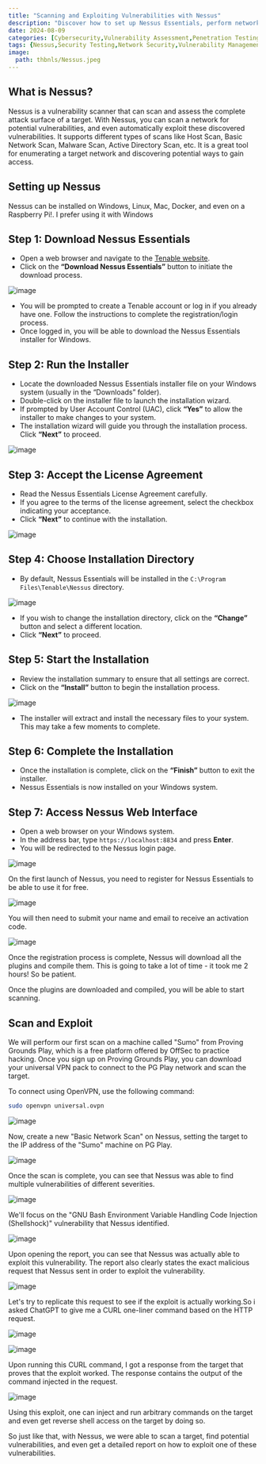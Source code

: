 ```yaml
---
title: "Scanning and Exploiting Vulnerabilities with Nessus"
description: "Discover how to set up Nessus Essentials, perform network scans, and exploit vulnerabilities with this step-by-step guide. Perfect for cybersecurity enthusiasts and professionals, this blog walks you through securing your network using Nessus on Proving Grounds Play."
date: 2024-08-09
categories: [Cybersecurity,Vulnerability Assessment,Penetration Testing]
tags: {Nessus,Security Testing,Network Security,Vulnerability Management]
image:
  path: thbnls/Nessus.jpeg
---
```


## What is Nessus?

Nessus is a vulnerability scanner that can scan and assess the complete attack surface of a target. With Nessus, you can scan a network for potential vulnerabilities, and even automatically exploit these discovered vulnerabilities. It supports different types of scans like Host Scan, Basic Network Scan, Malware Scan, Active Directory Scan, etc. It is a great tool for enumerating a target network and discovering potential ways to gain access.

## Setting up Nessus

Nessus can be installed on Windows, Linux, Mac, Docker, and even on a Raspberry Pi!. I prefer using it with Windows

## Step 1: Download Nessus Essentials

- Open a web browser and navigate to the [Tenable website](https://www.tenable.com/products/nessus/nessus-essentials).
- Click on the **“Download Nessus Essentials”** button to initiate the download process.

![image](https://github.com/user-attachments/assets/8f863ab8-bbd4-40eb-b6a2-b1c893feb108)


- You will be prompted to create a Tenable account or log in if you already have one. Follow the instructions to complete the registration/login process.
- Once logged in, you will be able to download the Nessus Essentials installer for Windows.

## Step 2: Run the Installer

- Locate the downloaded Nessus Essentials installer file on your Windows system (usually in the “Downloads” folder).
- Double-click on the installer file to launch the installation wizard.
- If prompted by User Account Control (UAC), click **“Yes”** to allow the installer to make changes to your system.
- The installation wizard will guide you through the installation process. Click **“Next”** to proceed.

![image](https://github.com/user-attachments/assets/576305f2-cd9e-4c6b-9b18-d35f97880ae9)


## Step 3: Accept the License Agreement

- Read the Nessus Essentials License Agreement carefully.
- If you agree to the terms of the license agreement, select the checkbox indicating your acceptance.
- Click **“Next”** to continue with the installation.

![image](https://github.com/user-attachments/assets/93b976fb-3692-4cf7-b491-4a42fcea1ab5)


## Step 4: Choose Installation Directory

- By default, Nessus Essentials will be installed in the `C:\Program Files\Tenable\Nessus` directory.

![image](https://github.com/user-attachments/assets/4a350a45-a32e-4fcb-97b6-3a673b62a840)


- If you wish to change the installation directory, click on the **“Change”** button and select a different location.
- Click **“Next”** to proceed.

## Step 5: Start the Installation

- Review the installation summary to ensure that all settings are correct.
- Click on the **“Install”** button to begin the installation process.

![image](https://github.com/user-attachments/assets/a1d0d415-b2ef-4cad-a546-ed9f27bb6a27)


- The installer will extract and install the necessary files to your system. This may take a few moments to complete.

## Step 6: Complete the Installation

- Once the installation is complete, click on the **“Finish”** button to exit the installer.
- Nessus Essentials is now installed on your Windows system.

## Step 7: Access Nessus Web Interface

- Open a web browser on your Windows system.
- In the address bar, type `https://localhost:8834` and press **Enter**.
- You will be redirected to the Nessus login page.

![image](https://github.com/user-attachments/assets/4d001943-e173-43b3-8046-9f29616d22ab)


On the first launch of Nessus, you need to register for Nessus Essentials to be able to use it for free.

![image](https://github.com/user-attachments/assets/9bbce24c-95c1-441e-8b6a-4a2de19314ef)


You will then need to submit your name and email to receive an activation code.

![image](https://github.com/user-attachments/assets/143e8e34-7f3b-4cab-b99e-9e5bd1857b1d)


Once the registration process is complete, Nessus will download all the plugins and compile them. This is going to take a lot of time - it took me 2 hours! So be patient.

Once the plugins are downloaded and compiled, you will be able to start scanning.

## Scan and Exploit

We will perform our first scan on a machine called "Sumo" from Proving Grounds Play, which is a free platform offered by OffSec to practice hacking. Once you sign up on Proving Grounds Play, you can download your universal VPN pack to connect to the PG Play network and scan the target.

To connect using OpenVPN, use the following command:

```bash
sudo openvpn universal.ovpn
```

![image](https://github.com/user-attachments/assets/8c0bd827-efb0-4c58-9344-5f925339e968)

Now, create a new "Basic Network Scan" on Nessus, setting the target to the IP address of the "Sumo" machine on PG Play.

![image](https://github.com/user-attachments/assets/34a1d5fc-98d6-4493-b5bf-de353e0315d5)


Once the scan is complete, you can see that Nessus was able to find multiple vulnerabilities of different severities.

![image](https://github.com/user-attachments/assets/c2218d60-12b0-4714-8b3b-52e6295e1910)

We'll focus on the "GNU Bash Environment Variable Handling Code Injection (Shellshock)" vulnerability that Nessus identified.

![image](https://github.com/user-attachments/assets/6d2f0c5a-9002-49e1-90d4-9cc9c6ca1b1e)

Upon opening the report, you can see that Nessus was actually able to exploit this vulnerability. The report also clearly states the exact malicious request that Nessus sent in order to exploit the vulnerability.

![image](https://github.com/user-attachments/assets/0d167ad7-9419-4fb3-a7a5-64babd03c44e)

Let's try to replicate this request to see if the exploit is actually working.So i asked ChatGPT to give me a CURL one-liner command based on the HTTP request.

![image](https://github.com/user-attachments/assets/4726a989-4f60-4b8e-af72-c7d36056d3d2)

![image](https://github.com/user-attachments/assets/6f0c5b70-c9bf-499b-a98e-0cdf210e5dab)

Upon running this CURL command, I got a response from the target that proves that the exploit worked. The response contains the output of the command injected in the request.

![image](https://github.com/user-attachments/assets/67673a13-0dd4-4822-a3f0-3403157babb8)

Using this exploit, one can inject and run arbitrary commands on the target and even get reverse shell access on the target by doing so.

So just like that, with Nessus, we were able to scan a target, find potential vulnerabilities, and even get a detailed report on how to exploit one of these vulnerabilities.
